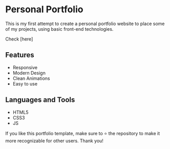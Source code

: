 # Personal Portfolio
This is my first attempt to create a personal portfolio website to place some of my projects, using basic front-end technologies.

Check [here]





## Features
* Responsive
* Modern Design
* Clean Animations
* Easy to use

## Languages and Tools
* HTML5
* CSS3
* JS



 If you like this portfolio template, make sure to ⭐ the repository to make it more recognizable for other users. Thank you!




